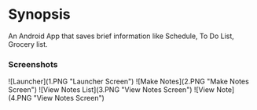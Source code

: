# Synopsis
An Android App that saves brief information like Schedule, To Do List, Grocery list.

<h3>Screenshots</h3>
![Launcher](1.PNG "Launcher Screen")
![Make Notes](2.PNG "Make Notes Screen")
![View Notes List](3.PNG "View Notes Screen")
![View Note](4.PNG "View Notes Screen")
